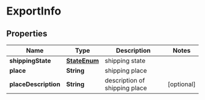 
# ExportInfo

## Properties
Name | Type | Description | Notes
------------ | ------------- | ------------- | -------------
**shippingState** | [**StateEnum**](StateEnum.md) | shipping state | 
**place** | **String** | shipping place | 
**placeDescription** | **String** | description of shipping place |  [optional]



